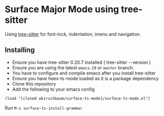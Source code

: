 # Surface Major Mode using tree-sitter

Using [tree-sitter](https://tree-sitter.github.io/tree-sitter/) for font-lock, indentation, imenu and navigation.

## Installing

- Ensure you have tree-sitter 0.20.7 installed ( tree-sitter --version )
- Ensure you are using the latest `emacs-29` or `master` branch.
- You have to configure and compile emacs after you install tree-sitter
- Ensure you have heex-ts-mode loaded as it is a package dependency
- Clone this repository
- Add the following to your emacs config

```elisp
(load "[cloned wkirschbaum/surface-ts-mode]/surface-ts-mode.el")
```

Run `M-x surface-ts-install-grammar`

